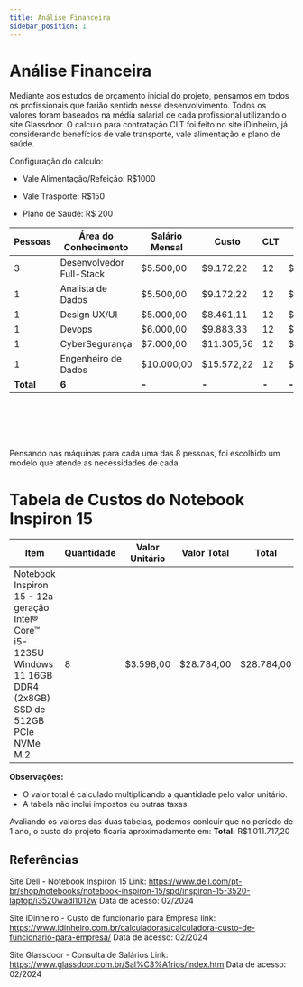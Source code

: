 ```yaml
---
title: Análise Financeira
sidebar_position: 1
---
```


# Análise Financeira

Mediante aos estudos de orçamento inicial do projeto, pensamos em todos os profissionais que farião sentido nesse desenvolvimento. Todos os valores foram baseados na média salarial de cada profissional utilizando o site Glassdoor. O calculo para contratação CLT foi feito no site iDinheiro, já considerando benefícios de vale transporte, vale alimentação e plano de saúde.

Configuração do calculo:

* Vale Alimentação/Refeição: R$1000

* Vale Trasporte: R$150

* Plano de Saúde: R$ 200


| Pessoas | Área do Conhecimento | Salário Mensal | Custo | CLT | Meses | Custo Total Anual |
|---|---|---|---|---|---|---|
| 3 | Desenvolvedor Full-Stack | $5.500,00 | $9.172,22 | 12 | $330.199,92 |
| 1 | Analista de Dados | $5.500,00 | $9.172,22 | 12 | $110.066,64 |
| 1 | Design UX/UI | $5.000,00 | $8.461,11 | 12 | $101.533,32 |
| 1 | Devops | $6.000,00 | $9.883,33 | 12 | $118.599,96 |
| 1 | CyberSegurança | $7.000,00 | $11.305,56 | 12 | $135.666,72 |
| 1 | Engenheiro de Dados | $10.000,00 | $15.572,22 | 12 | $186.866,64 |
| **Total** | **6** | **-** | **-** | **-** | **-** | **$982.933,20** |

<br></br>
<br></br>

Pensando nas máquinas para cada uma das 8 pessoas, foi escolhido um modelo que atende as necessidades de cada.

# Tabela de Custos do Notebook Inspiron 15

| **Item** | **Quantidade** | **Valor Unitário** | **Valor Total** | **Total** |
|---|---|---|---| --- |
| Notebook Inspiron 15 - 12a geração Intel® Core™ i5-1235U Windows 11 16GB DDR4 (2x8GB) SSD de 512GB PCIe NVMe M.2 | 8 | $3.598,00 | $28.784,00 | $28.784,00 |

**Observações:**

* O valor total é calculado multiplicando a quantidade pelo valor unitário.
* A tabela não inclui impostos ou outras taxas.

Avaliando os valores das duas tabelas, podemos conlcuir que no período de 1 ano, o custo do projeto ficaria aproximadamente em: 
**Total:** R$1.011.717,20

## Referências

Site Dell - Notebook Inspiron 15
Link: https://www.dell.com/pt-br/shop/notebooks/notebook-inspiron-15/spd/inspiron-15-3520-laptop/i3520wadl1012w
Data de acesso: 02/2024

Site iDinheiro - Custo de funcionário para Empresa
link: https://www.idinheiro.com.br/calculadoras/calculadora-custo-de-funcionario-para-empresa/
Data de acesso: 02/2024

Site Glassdoor - Consulta de Salários
Link: https://www.glassdoor.com.br/Sal%C3%A1rios/index.htm
Data de acesso: 02/2024
